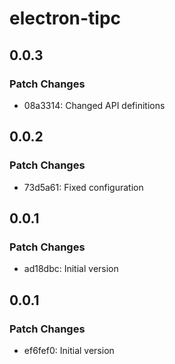 # electron-tipc

## 0.0.3

### Patch Changes

- 08a3314: Changed API definitions

## 0.0.2

### Patch Changes

- 73d5a61: Fixed configuration

## 0.0.1

### Patch Changes

- ad18dbc: Initial version

## 0.0.1

### Patch Changes

- ef6fef0: Initial version

